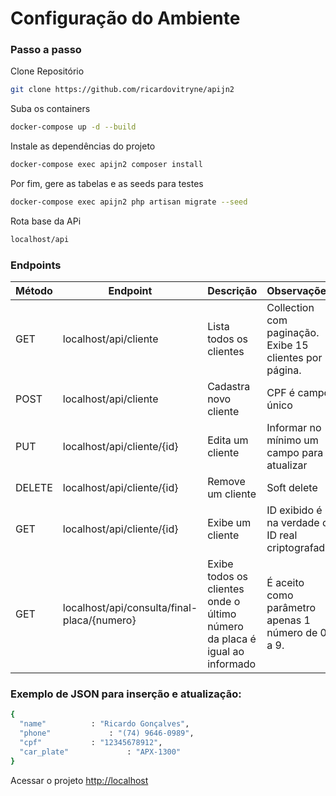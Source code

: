 
# Configuração do Ambiente

### Passo a passo

Clone Repositório
```sh
git clone https://github.com/ricardovitryne/apijn2
```

Suba os containers
```sh
docker-compose up -d --build
```

Instale as dependências do projeto
```sh
docker-compose exec apijn2 composer install
```

Por fim, gere as tabelas e as seeds para testes
```sh
docker-compose exec apijn2 php artisan migrate --seed
```

Rota base da APi
```sh
localhost/api
```

### Endpoints

| Método  |  Endpoint  |Descrição |Observações
| ------------------- | ------------------- |-------------------|-------------------|
|  GET |  localhost/api/cliente | Lista todos os clientes|Collection com paginação. Exibe 15 clientes por página.|
|  POST |  localhost/api/cliente |Cadastra novo cliente|CPF é campo único|
|  PUT |  localhost/api/cliente/{id} |Edita um cliente|Informar no mínimo um campo para atualizar|
|  DELETE |  localhost/api/cliente/{id} |Remove um cliente| Soft delete|
|  GET |  localhost/api/cliente/{id} |Exibe um cliente|ID exibido é na verdade o ID real criptografado |
|  GET |  localhost/api/consulta/final-placa/{numero} |Exibe todos os clientes onde o último número da placa é igual ao informado|É aceito como parâmetro apenas 1 número de 0 a 9.|

### Exemplo de JSON para inserção e atualização:
```sh
{
  "name"		  : "Ricardo Gonçalves",
  "phone"	          : "(74) 9646-0989",
  "cpf"			  : "12345678912",
  "car_plate"	          : "APX-1300"
}
```



Acessar o projeto
[http://localhost](http://localhost)
